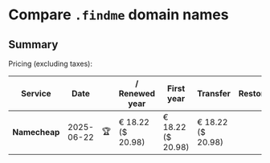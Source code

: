 # Compare `.findme` domain names

## Summary

Pricing (excluding taxes):

| Service | Date |  | / Renewed year | First year | Transfer | Restoration |
|--|--|--|--|--|--|--|
| **Namecheap** | 2025-06-22 | 🏆 | € 18.22<br>($ 20.98) | € 18.22<br>($ 20.98) | € 18.22<br>($ 20.98) |  |
